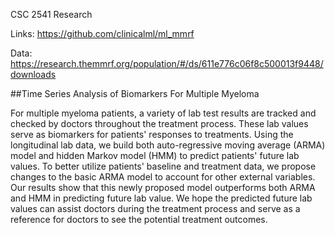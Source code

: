CSC 2541 Research

Links:
https://github.com/clinicalml/ml_mmrf

Data:
https://research.themmrf.org/population/#/ds/611e776c06f8c500013f9448/downloads

##Time Series Analysis of Biomarkers For Multiple Myeloma

For multiple myeloma patients, a variety of lab test results are tracked and checked by doctors throughout the treatment process. These lab values serve as biomarkers for patients' responses to treatments. Using the longitudinal lab data, we build both auto-regressive moving average (ARMA) model and hidden Markov model (HMM) to predict patients' future lab values. To better utilize patients' baseline and treatment data, we propose changes to the basic ARMA model to account for other external variables. Our results show that this newly proposed model outperforms both ARMA and HMM in predicting future lab value. We hope the predicted future lab values can assist doctors during the treatment process and serve as a reference for doctors to see the potential treatment outcomes.
